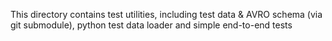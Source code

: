 This directory contains test utilities, including test data & AVRO schema (via git submodule), python test data loader and simple end-to-end tests
